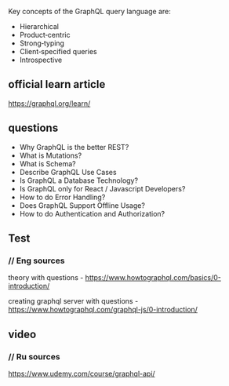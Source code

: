 Key concepts of the GraphQL query language are:

- Hierarchical
- Product‐centric
- Strong‐typing
- Client‐specified queries
- Introspective

## official learn article

https://graphql.org/learn/

## questions

- Why GraphQL is the better REST?
- What is Mutations?
- What is Schema?
- Describe GraphQL Use Cases
- Is GraphQL a Database Technology?
- Is GraphQL only for React / Javascript Developers?
- How to do Error Handling?
- Does GraphQL Support Offline Usage?
- How to do Authentication and Authorization?

## Test

### // Eng sources

theory with questions - https://www.howtographql.com/basics/0-introduction/

creating graphql server with questions - https://www.howtographql.com/graphql-js/0-introduction/

## video

### // Ru sources

https://www.udemy.com/course/graphql-api/
